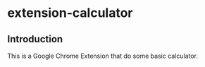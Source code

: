 # extension-calculator

## Introduction
This is a Google Chrome Extension that do some basic calculator.
